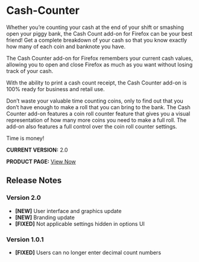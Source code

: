 # Cash-Counter
Whether you’re counting your cash at the end of your shift or smashing open your piggy bank, the Cash Count add-on for Firefox can be your best friend! Get a complete breakdown of your cash so that you know exactly how many of each coin and banknote you have.

The Cash Counter add-on for Firefox remembers your current cash values, allowing you to open and close Firefox as much as you want without losing track of your cash.

With the ability to print a cash count receipt, the Cash Counter add-on is 100% ready for business and retail use.

Don’t waste your valuable time counting coins, only to find out that you don’t have enough to make a roll that you can bring to the bank. The Cash Counter add-on features a coin roll counter feature that gives you a visual representation of how many more coins you need to make a full roll. The add-on also features a full control over the coin roll counter settings.

Time is money!

**CURRENT VERSION:** 2.0

**PRODUCT PAGE:** [View Now](https://addons.mozilla.org/firefox/addon/cash-counter/)

## Release Notes
### Version 2.0
* **[NEW]** User interface and graphics update
* **[NEW]** Branding update
* **[FIXED]** Not applicable settings hidden in options UI

### Version 1.0.1
* **[FIXED]** Users can no longer enter decimal count numbers
